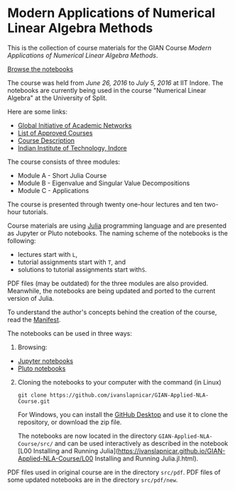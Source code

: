 # Modern Applications of Numerical Linear Algebra Methods

This is the collection of course materials for the GIAN Course
_Modern Applications of Numerical Linear Algebra Methods_.

[Browse the notebooks](http://nbviewer.jupyter.org/url/github.com/ivanslapnicar/GIAN-Applied-NLA-Course/tree/master/src/)

The course was held from _June 26, 2016_ to _July 5, 2016_ at IIT Indore. The notebooks are currently being used in the course "Numerical Linear Algebra" at the University of Split.

Here are some links:
* [Global Initiative of Academic Networks](http://www.gian.iitkgp.ac.in/)
* [List of Approved Courses](http://www.gian.iitkgp.ac.in/ccourses/approvecourses2)
* [Course Description](BR1458109755Final_Modern_Applications_of_Numerical_Linear_Algebra_Methods.PDF)
* [Indian Institute of Technology, Indore](http://www.iiti.ac.in/)


The course consists of three modules:

* Module A - Short Julia Course
* Module B - Eigenvalue and Singular Value Decompositions
* Module C - Applications

The course is presented through twenty  one-hour lectures and ten two-hour tutorials.

Course materials are using [Julia](http://julialang.org/) programming language
and are presented as Jupyter or Pluto notebooks.
The naming scheme of the notebooks is the following:

* lectures start with `L`,
* tutorial assignments start with `T`, and
* solutions to tutorial assignments start with`S`.

PDF files (may be outdated) for the three modules are also provided. Meanwhile, the notebooks are being updated and ported to the current version of Julia.

To understand the author's concepts behind the creation of the course,
read the [Manifest](src/Manifest.md).

The notebooks can be used in three ways:

1. Browsing:
* [Jupyter notebooks](https://nbviewer.jupyter.org/github/ivanslapnicar/GIAN-Applied-NLA-Course/tree/master/src/)
* [Pluto notebooks](https://ivanslapnicar.github.io/GIAN-Applied-NLA-Course/)
2. Cloning the notebooks to your computer with the command (in Linux)

    `git clone https://github.com/ivanslapnicar/GIAN-Applied-NLA-Course.git`

    For Windows, you can install the [GitHub Desktop](https://desktop.github.com/)
    and use it to clone the repository, or download the zip file.

    The notebooks are now located in the directory `GIAN-Applied-NLA-Course/src/` and can
be used interactively as described in the notebook
[L00 Installing and Running Julia](https://ivanslapnicar.github.io/GIAN-Applied-NLA-Course/L00 Installing and Running Julia.jl.html).

PDF files used in original course are in the directory `src/pdf`.
PDF files of some updated notebooks are in the directory `src/pdf/new`.

